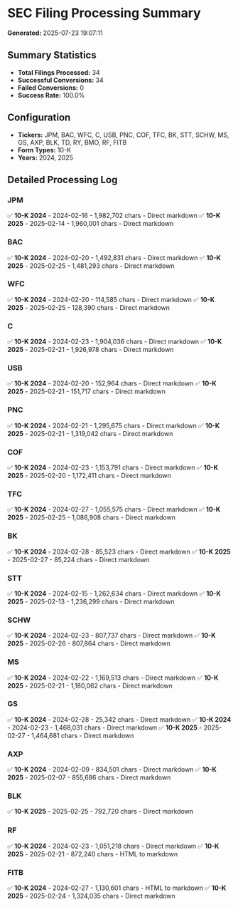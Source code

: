 # SEC Filing Processing Summary

**Generated:** 2025-07-23 19:07:11

## Summary Statistics

- **Total Filings Processed:** 34
- **Successful Conversions:** 34
- **Failed Conversions:** 0
- **Success Rate:** 100.0%

## Configuration

- **Tickers:** JPM, BAC, WFC, C, USB, PNC, COF, TFC, BK, STT, SCHW, MS, GS, AXP, BLK, TD, RY, BMO, RF, FITB
- **Form Types:** 10-K
- **Years:** 2024, 2025

## Detailed Processing Log

### JPM

✅ **10-K 2024** - 2024-02-16 - 1,982,702 chars - Direct markdown
✅ **10-K 2025** - 2025-02-14 - 1,960,001 chars - Direct markdown

### BAC

✅ **10-K 2024** - 2024-02-20 - 1,492,831 chars - Direct markdown
✅ **10-K 2025** - 2025-02-25 - 1,481,293 chars - Direct markdown

### WFC

✅ **10-K 2024** - 2024-02-20 - 114,585 chars - Direct markdown
✅ **10-K 2025** - 2025-02-25 - 128,390 chars - Direct markdown

### C

✅ **10-K 2024** - 2024-02-23 - 1,904,036 chars - Direct markdown
✅ **10-K 2025** - 2025-02-21 - 1,926,978 chars - Direct markdown

### USB

✅ **10-K 2024** - 2024-02-20 - 152,964 chars - Direct markdown
✅ **10-K 2025** - 2025-02-21 - 151,717 chars - Direct markdown

### PNC

✅ **10-K 2024** - 2024-02-21 - 1,295,675 chars - Direct markdown
✅ **10-K 2025** - 2025-02-21 - 1,319,042 chars - Direct markdown

### COF

✅ **10-K 2024** - 2024-02-23 - 1,153,791 chars - Direct markdown
✅ **10-K 2025** - 2025-02-20 - 1,172,411 chars - Direct markdown

### TFC

✅ **10-K 2024** - 2024-02-27 - 1,055,575 chars - Direct markdown
✅ **10-K 2025** - 2025-02-25 - 1,086,908 chars - Direct markdown

### BK

✅ **10-K 2024** - 2024-02-28 - 85,523 chars - Direct markdown
✅ **10-K 2025** - 2025-02-27 - 85,224 chars - Direct markdown

### STT

✅ **10-K 2024** - 2024-02-15 - 1,262,634 chars - Direct markdown
✅ **10-K 2025** - 2025-02-13 - 1,236,299 chars - Direct markdown

### SCHW

✅ **10-K 2024** - 2024-02-23 - 807,737 chars - Direct markdown
✅ **10-K 2025** - 2025-02-26 - 807,864 chars - Direct markdown

### MS

✅ **10-K 2024** - 2024-02-22 - 1,169,513 chars - Direct markdown
✅ **10-K 2025** - 2025-02-21 - 1,180,062 chars - Direct markdown

### GS

✅ **10-K 2024** - 2024-02-28 - 25,342 chars - Direct markdown
✅ **10-K 2024** - 2024-02-23 - 1,468,031 chars - Direct markdown
✅ **10-K 2025** - 2025-02-27 - 1,464,681 chars - Direct markdown

### AXP

✅ **10-K 2024** - 2024-02-09 - 834,501 chars - Direct markdown
✅ **10-K 2025** - 2025-02-07 - 855,686 chars - Direct markdown

### BLK

✅ **10-K 2025** - 2025-02-25 - 792,720 chars - Direct markdown

### RF

✅ **10-K 2024** - 2024-02-23 - 1,051,218 chars - Direct markdown
✅ **10-K 2025** - 2025-02-21 - 872,240 chars - HTML to markdown

### FITB

✅ **10-K 2024** - 2024-02-27 - 1,130,601 chars - HTML to markdown
✅ **10-K 2025** - 2025-02-24 - 1,324,035 chars - Direct markdown

